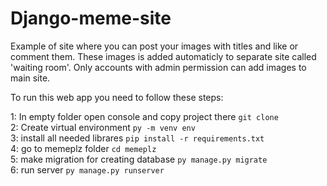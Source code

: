 # Django-meme-site

Example of site where you can post your images with titles and like or comment them. These images is added automaticly to separate site called 'waiting room'. Only accounts with admin permission can add images to main site.

To run this web app you need to follow these steps:

1: In empty folder open console and copy project there `git clone`  
2: Create virtual environment `py -m venv env`  
3: install all needed librares `pip install -r requirements.txt`  
4: go to memeplz folder `cd memeplz`  
5: make migration for creating database `py manage.py migrate`  
6: run server `py manage.py runserver`  
